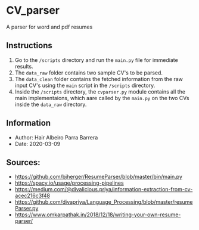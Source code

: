 # CV_parser
A parser for word and pdf resumes

## Instructions 
1) Go to the `/scripts` directory and run the  `main.py` file for immediate results. 
2) The `data_raw` folder contains two sample CV's to be parsed. 
3) The `data_clean` folder contains the fetched information from the raw input CV's using the `main` script in the `/scripts` directory.
4) Inside the `/scripts` directory, the `cvparser.py` module contains all the main implementaions, which aare called by the `main.py` on the two CVs inside the `data_raw` directory. 

## Information 
- Author: Hair Albeiro Parra Barrera 
- Date: 2020-03-09

## Sources: 
- https://github.com/bjherger/ResumeParser/blob/master/bin/main.py 
- https://spacy.io/usage/processing-pipelines 
- https://medium.com/@divalicious.priya/information-extraction-from-cv-acec216c3f48 
- https://github.com/divapriya/Language_Processing/blob/master/resumeParser.py
- https://www.omkarpathak.in/2018/12/18/writing-your-own-resume-parser/ 

